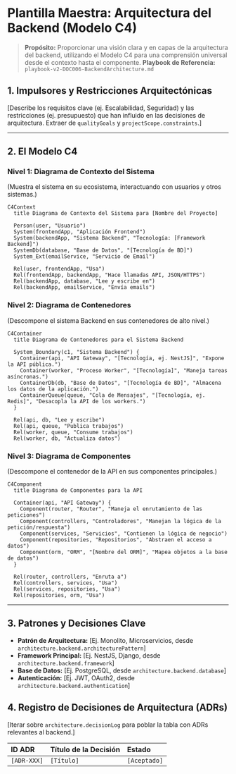 # Plantilla Maestra: Arquitectura del Backend (Modelo C4)

> **Propósito:** Proporcionar una visión clara y en capas de la arquitectura del backend, utilizando el Modelo C4 para una comprensión universal desde el contexto hasta el componente.
> **Playbook de Referencia:** `playbook-v2-DOC006-BackendArchitecture.md`

<!-- 
  INSTRUCCIONES PARA LA IA (System Architect Agent):
  - Tu misión es mantener este documento vivo, reflejando el estado actual de la arquitectura del backend.
  - Debes generar y actualizar los diagramas Mermaid y el contenido basándote en el `master_blueprint.json`.
-->

## 1. Impulsores y Restricciones Arquitectónicas

[Describe los requisitos clave (ej. Escalabilidad, Seguridad) y las restricciones (ej. presupuesto) que han influido en las decisiones de arquitectura. Extraer de `qualityGoals` y `projectScope.constraints`.]

---

## 2. El Modelo C4

### Nivel 1: Diagrama de Contexto del Sistema

(Muestra el sistema en su ecosistema, interactuando con usuarios y otros sistemas.)

```mermaid
C4Context
  title Diagrama de Contexto del Sistema para [Nombre del Proyecto]

  Person(user, "Usuario")
  System(frontendApp, "Aplicación Frontend")
  System(backendApp, "Sistema Backend", "Tecnología: [Framework Backend]")
  SystemDb(database, "Base de Datos", "[Tecnología de BD]")
  System_Ext(emailService, "Servicio de Email")

  Rel(user, frontendApp, "Usa")
  Rel(frontendApp, backendApp, "Hace llamadas API, JSON/HTTPS")
  Rel(backendApp, database, "Lee y escribe en")
  Rel(backendApp, emailService, "Envía emails")
```

### Nivel 2: Diagrama de Contenedores

(Descompone el sistema Backend en sus contenedores de alto nivel.)

```mermaid
C4Container
  title Diagrama de Contenedores para el Sistema Backend

  System_Boundary(c1, "Sistema Backend") {
    Container(api, "API Gateway", "[Tecnología, ej. NestJS]", "Expone la API pública.")
    Container(worker, "Proceso Worker", "[Tecnología]", "Maneja tareas asíncronas.")
    ContainerDb(db, "Base de Datos", "[Tecnología de BD]", "Almacena los datos de la aplicación.")
    ContainerQueue(queue, "Cola de Mensajes", "[Tecnología, ej. Redis]", "Desacopla la API de los workers.")
  }

  Rel(api, db, "Lee y escribe")
  Rel(api, queue, "Publica trabajos")
  Rel(worker, queue, "Consume trabajos")
  Rel(worker, db, "Actualiza datos")
```

### Nivel 3: Diagrama de Componentes

(Descompone el contenedor de la API en sus componentes principales.)

```mermaid
C4Component
  title Diagrama de Componentes para la API

  Container(api, "API Gateway") {
    Component(router, "Router", "Maneja el enrutamiento de las peticiones")
    Component(controllers, "Controladores", "Manejan la lógica de la petición/respuesta")
    Component(services, "Servicios", "Contienen la lógica de negocio")
    Component(repositories, "Repositorios", "Abstraen el acceso a datos")
    Component(orm, "ORM", "[Nombre del ORM]", "Mapea objetos a la base de datos")
  }

  Rel(router, controllers, "Enruta a")
  Rel(controllers, services, "Usa")
  Rel(services, repositories, "Usa")
  Rel(repositories, orm, "Usa")
```

---

## 3. Patrones y Decisiones Clave

-   **Patrón de Arquitectura:** [Ej. Monolito, Microservicios, desde `architecture.backend.architecturePattern`]
-   **Framework Principal:** [Ej. NestJS, Django, desde `architecture.backend.framework`]
-   **Base de Datos:** [Ej. PostgreSQL, desde `architecture.backend.database`]
-   **Autenticación:** [Ej. JWT, OAuth2, desde `architecture.backend.authentication`]

## 4. Registro de Decisiones de Arquitectura (ADRs)

[Iterar sobre `architecture.decisionLog` para poblar la tabla con ADRs relevantes al backend.]

| ID ADR | Título de la Decisión | Estado |
| :--- | :--- | :--- |
| `[ADR-XXX]` | `[Título]` | `[Aceptado]` |